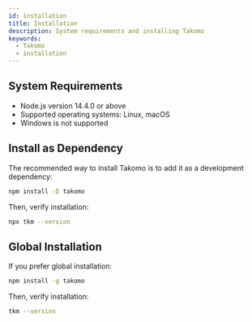 ```yaml
---
id: installation
title: Installation
description: System requirements and installing Takomo
keywords:
  - Takomo
  - installation
---
```


## System Requirements

- Node.js version 14.4.0 or above
- Supported operating systems: Linux, macOS
- Windows is not supported

## Install as Dependency

The recommended way to install Takomo is to add it as a development dependency:

```bash
npm install -D takomo
```

Then, verify installation:

```bash
npx tkm --version
```

## Global Installation

If you prefer global installation:

```bash
npm install -g takomo
```

Then, verify installation:

```bash
tkm --version
```